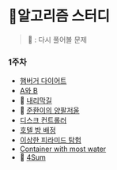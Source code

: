 # 🚀알고리즘 스터디
> 💢 : 다시 풀어볼 문제
### 1주차
- [햄버거 다이어트](/src/_12월3추자/햄버거다이어트.java)
- [A와 B](/src/BAEKJOON/A와B.java)
- 💢 [내리막길](/src/BAEKJOON/내리막길.java)
- 💢 [준환이의 양팔저울](/src/SWEA/준환이의양팔저울.java)
- [디스크 컨트롤러](/src/PROGRAMMERS/디스크컨트롤러.java)
- [호텔 방 배정](/src/PROGRAMMERS/호텔방배정.java)
- [이상한 피라미드 탐험](/src/SWEA/이상한피라미드탐험.java)
- [Container with most water](/src/LEETCODE/ContainerWithMostWater.java)
- 💢 [4Sum](/src/LEETCODE/FourSum.java)
